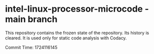 # intel-linux-processor-microcode - main branch

This repository contains the frozen state of the repository.
Its history is cleared. It is used only for static code
analysis with Codacy.

Commit Time: 1724116145